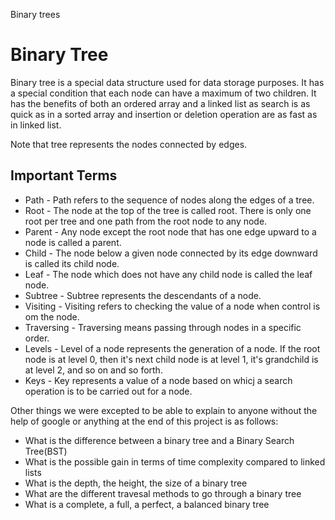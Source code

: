  Binary trees

# Binary Tree
Binary tree is a special data structure used for data storage purposes. It has a special condition that each node can have a maximum of two children. It has the benefits of both an ordered array and a linked list as search is as quick as in a sorted array and insertion or deletion operation are as fast as in linked list.

Note that tree represents the nodes connected by edges.

## Important Terms
* Path - Path refers to the sequence of nodes along the edges of a tree.
* Root - The node at the top of the tree is called root. There is only one root per tree and one path from the root node to any node.
* Parent - Any node except the root node that has one edge upward to a node is called a parent.
* Child - The node below a given node connected by its edge downward is called its child node.
* Leaf - The node which does not have any child node is called the leaf node.
* Subtree - Subtree represents the descendants of a node.
* Visiting - Visiting refers to checking the value of a node when control is om the node.
* Traversing - Traversing means passing through nodes in a specific order.
* Levels - Level of a node represents the generation of a node. If the root node is at level 0, then it's next child node is at level 1, it's grandchild is at level 2, and so on and so forth.
* Keys - Key represents a value of a node based on whicj a search operation is to be carried out for a node.

Other things we were excepted to be able to explain to anyone without the help of google or anything at the end of this project is as follows:
* What is the difference between a binary tree and a Binary Search Tree(BST)
* What is the possible gain in terms of time complexity compared to linked lists
* What is the depth, the height, the size of a binary tree
* What are the different travesal methods to go through a binary tree
* What is a complete, a full, a perfect, a balanced binary tree

